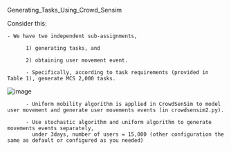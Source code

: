 Generating_Tasks_Using_Crowd_Sensim

Consider this: 

    - We have two independent sub-assignments, 
    
          1) generating tasks, and 
          
          2) obtaining user movement event. 
          
          - Specifically, according to task requirements (provided in Table 1), generate MCS 2,000 tasks. 
          

![image](https://user-images.githubusercontent.com/54502733/183563802-d20e8aca-50fb-4713-b290-31df63da0473.png)

          - Uniform mobility algorithm is applied in CrowdSenSim to model user movement and generate user movements events (in crowdsensim2.py).
          
          - Use stochastic algorithm and uniform algorithm to generate movements events separately, 
            under 3days, number of users = 15,000 (other configuration the same as default or configured as you needed)
